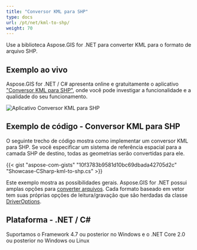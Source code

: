 ```yaml
---
title: "Conversor KML para SHP"
type: docs
url: /pt/net/kml-to-shp/
weight: 70
---
```


Use a biblioteca Aspose.GIS for .NET para converter KML para o formato de arquivo SHP.

## **Exemplo ao vivo**

Aspose.GIS for .NET / C# apresenta online e gratuitamente o aplicativo ["Conversor KML para SHP"](https://products.aspose.app/gis/conversion/kml-to-shp), onde você pode investigar a funcionalidade e a qualidade do seu funcionamento.

![Aplicativo Conversor KML para SHP](conversion.png)

## **Exemplo de código - Conversor KML para SHP**

O seguinte trecho de código mostra como implementar um conversor KML para SHP. Se você especificar um sistema de referência espacial para a camada SHP de destino, todas as geometrias serão convertidas para ele. 

{{< gist "aspose-com-gists" "10f3783b9581d10bc69dbada42705d2c" "Showcase-CSharp-kml-to-shp.cs" >}}

Este exemplo mostra as possibilidades gerais. Aspose.GIS for .NET possui amplas opções para [converter arquivos](https://docs.aspose.com/gis/net/vector-layers/). Cada formato baseado em vetor tem suas próprias opções de leitura/gravação que são herdadas da classe [DriverOptions](https://reference.aspose.com/gis/net/aspose.gis/driveroptions).

## **Plataforma - .NET / C#**

Suportamos o Framework 4.7 ou posterior no Windows e o .NET Core 2.0 ou posterior no Windows ou Linux
